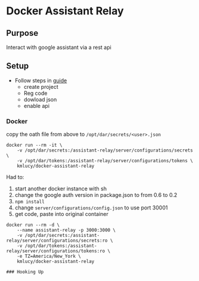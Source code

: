 # Docker Assistant Relay

## Purpose
Interact with google assistant via a rest api

## Setup
* Follow steps in [guide](dar2_readme.md)
  * create project
  * Reg code
  * dowload json
  * enable api


### Docker
copy the oath file from above to `/opt/dar/secrets/<user>.json`
```
docker run --rm -it \
    -v /opt/dar/secrets:/assistant-relay/server/configurations/secrets \
    -v /opt/dar/tokens:/assistant-relay/server/configurations/tokens \
    kmlucy/docker-assistant-relay
```
Had to:
1. start another docker instance with sh
1. change the google auth version in package.json to from 0.6 to 0.2
1. `npm install`
1. change `server/configurations/config.json` to use port 30001
1. get code, paste into original container

```
docker run --rm -d \
    --name assistant-relay -p 3000:3000 \
    -v /opt/dar/secrets:/assistant-relay/server/configurations/secrets:ro \
    -v /opt/dar/tokens:/assistant-relay/server/configurations/tokens:ro \
    -e TZ=America/New_York \
    kmlucy/docker-assistant-relay

### Hooking Up